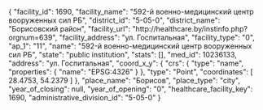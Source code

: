 {
    "facility_id": 1690,
    "facility_name": "592-й военно-медицинский центр вооруженных сил РБ",
    "district_id": "5-05-0",
    "district_name": "Борисовский район",
    "facility_url": "http:\/\/healthcare.by\/instinfo.php?orgnum=639",
    "facility_address": "ул. Госпитальная",
    "facility_type": "0",
    "ap_1": "11",
    "name": "592-й военно-медицинский центр вооруженных сил РБ",
    "state": "public institution",
    "stats": [],
    "med_id": 10236133,
    "address": "ул. Госпитальная",
    "coord_x_y": {
        "crs": {
            "type": "name",
            "properties": {
                "name": "EPSG:4326"
            }
        },
        "type": "Point",
        "coordinates": [
            28.4753,
            54.2379
        ]
    },
    "place_name": "Борисов",
    "place_type": "city",
    "year_of_closing": null,
    "year_of_opening": "0",
    "healthcare_facility_key": 1690,
    "administrative_division_id": "5-05-0"
}